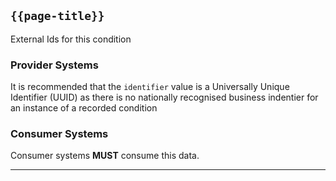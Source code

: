 ## <code>{{page-title}}</code>
External Ids for this condition

### Provider Systems

It is recommended that the `identifier` value is a Universally Unique Identifier (UUID) as there is no nationally recognised business indentier for an instance of a recorded condition

### Consumer Systems

Consumer systems **MUST** consume this data.

---
